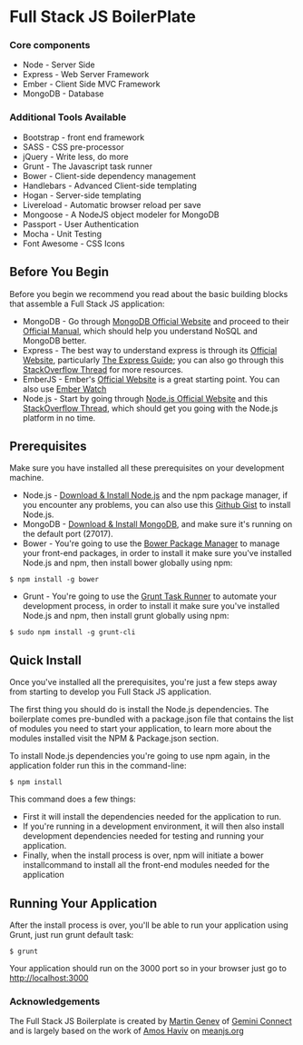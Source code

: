 Full Stack JS BoilerPlate
==========================
### Core components

+ Node - Server Side
+ Express - Web Server Framework
+ Ember - Client Side MVC Framework
+ MongoDB - Database

### Additional Tools Available
+ Bootstrap - front end framework
+ SASS - CSS pre-processor
+ jQuery - Write less, do more
+ Grunt - The Javascript task runner
+ Bower - Client-side dependency management
+ Handlebars - Advanced Client-side templating
+ Hogan - Server-side templating
+ Livereload - Automatic browser reload per save
+ Mongoose - A NodeJS object modeler for MongoDB
+ Passport - User Authentication
+ Mocha - Unit Testing
+ Font Awesome - CSS Icons


## Before You Begin 
Before you begin we recommend you read about the basic building blocks that assemble a Full Stack JS application: 
* MongoDB - Go through [MongoDB Official Website](http://mongodb.org/) and proceed to their [Official Manual](http://docs.mongodb.org/manual/), which should help you understand NoSQL and MongoDB better.
* Express - The best way to understand express is through its [Official Website](http://expressjs.com/), particularly [The Express Guide](http://expressjs.com/guide.html); you can also go through this [StackOverflow Thread](http://stackoverflow.com/questions/8144214/learning-express-for-node-js) for more resources.
* EmberJS - Ember's [Official Website](http://embers.com/) is a great starting point. You can also use [Ember Watch](http://www.emberwatch.com/)
* Node.js - Start by going through [Node.js Official Website](http://nodejs.org/) and this [StackOverflow Thread](http://stackoverflow.com/questions/2353818/how-do-i-get-started-with-node-js), which should get you going with the Node.js platform in no time.


## Prerequisites
Make sure you have installed all these prerequisites on your development machine.
* Node.js - [Download & Install Node.js](http://www.nodejs.org/download/) and the npm package manager, if you encounter any problems, you can also use this [Github Gist](https://gist.github.com/isaacs/579814) to install Node.js.
* MongoDB - [Download & Install MongoDB](http://www.mongodb.org/downloads), and make sure it's running on the default port (27017).
* Bower - You're going to use the [Bower Package Manager](http://bower.io/) to manage your front-end packages, in order to install it make sure you've installed Node.js and npm, then install bower globally using npm:

```
$ npm install -g bower
```

* Grunt - You're going to use the [Grunt Task Runner](http://gruntjs.com/) to automate your development process, in order to install it make sure you've installed Node.js and npm, then install grunt globally using npm:

```
$ sudo npm install -g grunt-cli
```

## Quick Install
Once you've installed all the prerequisites, you're just a few steps away from starting to develop you Full Stack JS application.

The first thing you should do is install the Node.js dependencies. The boilerplate comes pre-bundled with a package.json file that contains the list of modules you need to start your application, to learn more about the modules installed visit the NPM & Package.json section.

To install Node.js dependencies you're going to use npm again, in the application folder run this in the command-line:

```
$ npm install
```

This command does a few things:
* First it will install the dependencies needed for the application to run.
* If you're running in a development environment, it will then also install development dependencies needed for testing and running your application.
* Finally, when the install process is over, npm will initiate a bower installcommand to install all the front-end modules needed for the application

## Running Your Application
After the install process is over, you'll be able to run your application using Grunt, just run grunt default task:

```
$ grunt
```

Your application should run on the 3000 port so in your browser just go to [http://localhost:3000](http://localhost:3000)


### Acknowledgements
The Full Stack JS Boilerplate is created by [Martin Genev](http://www.twitter.com/mgenev) of [Gemini Connect](http://www.geminiconncet.com) and is largely based on the work of [Amos Haviv](https://twitter.com/amoshaviv) on [meanjs.org](http://www.meanjs.org) 
